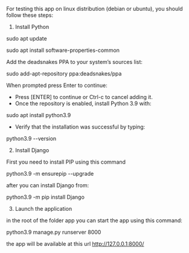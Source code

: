 For testing this app on linux distribution (debian or ubuntu), you should follow these steps:

1) Install Python

sudo apt update

sudo apt install software-properties-common

Add the deadsnakes PPA to your system’s sources list:

sudo add-apt-repository ppa:deadsnakes/ppa

When prompted press Enter to continue:

- Press [ENTER] to continue or Ctrl-c to cancel adding it.
- Once the repository is enabled, install Python 3.9 with:

sudo apt install python3.9

- Verify that the installation was successful by typing:

python3.9 --version

2) Install Django

First you need to install PIP using this command

python3.9 -m ensurepip --upgrade

after you can install Django from:

python3.9 -m pip install Django

3) Launch the application

in the root of the folder app you can start the app using this command:

python3.9 manage.py runserver 8000

the app will be available at this url http://127.0.0.1:8000/



